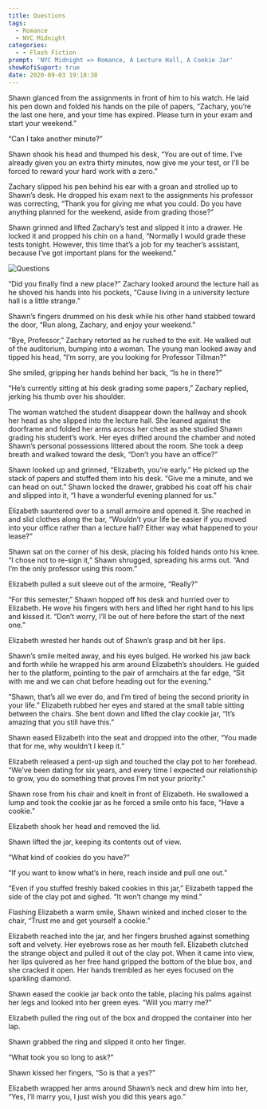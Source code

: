 ```yaml
---
title: Questions
tags:
  - Romance
  - NYC Midnight
categories:
  - - Flash Fiction
prompt: 'NYC Midnight => Romance, A Lecture Hall, A Cookie Jar'
showKofiSuport: true
date: 2020-09-03 19:18:38
---
```


Shawn glanced from the assignments in front of him to his watch. He laid his pen down and folded his hands on the pile of papers, “Zachary, you’re the last one here, and your time has expired. Please turn in your exam and start your weekend.”

“Can I take another minute?”

Shawn shook his head and thumped his desk, “You are out of time. I’ve already given you an extra thirty minutes, now give me your test, or I’ll be forced to reward your hard work with a zero.”

Zachary slipped his pen behind his ear with a groan and strolled up to Shawn’s desk. He dropped his exam next to the assignments his professor was correcting, “Thank you for giving me what you could.<!-- more --> Do you have anything planned for the weekend, aside from grading those?”

Shawn grinned and lifted Zachary’s test and slipped it into a drawer. He locked it and propped his chin on a hand, “Normally I would grade these tests tonight. However, this time that’s a job for my teacher’s assistant, because I’ve got important plans for the weekend.”

<div class="embedded-image-right">

![Questions](/images/nyc-midnight/2020/questions.png)

</div>

“Did you finally find a new place?” Zachary looked around the lecture hall as he shoved his hands into his pockets, “Cause living in a university lecture hall is a little strange.”

Shawn’s fingers drummed on his desk while his other hand stabbed toward the door, “Run along, Zachary, and enjoy your weekend.”

“Bye, Professor,” Zachary retorted as he rushed to the exit. He walked out of the auditorium, bumping into a woman. The young man looked away and tipped his head, “I’m sorry, are you looking for Professor Tillman?”

She smiled, gripping her hands behind her back, “Is he in there?”

“He’s currently sitting at his desk grading some papers,” Zachary replied, jerking his thumb over his shoulder.

The woman watched the student disappear down the hallway and shook her head as she slipped into the lecture hall. She leaned against the doorframe and folded her arms across her chest as she studied Shawn grading his student’s work. Her eyes drifted around the chamber and noted Shawn’s personal possessions littered about the room. She took a deep breath and walked toward the desk, “Don’t you have an office?”

Shawn looked up and grinned, “Elizabeth, you’re early.” He picked up the stack of papers and stuffed them into his desk. “Give me a minute, and we can head on out.” Shawn locked the drawer, grabbed his coat off his chair and slipped into it, “I have a wonderful evening planned for us.”

Elizabeth sauntered over to a small armoire and opened it. She reached in and slid clothes along the bar, “Wouldn’t your life be easier if you moved into your office rather than a lecture hall? Either way what happened to your lease?”

Shawn sat on the corner of his desk, placing his folded hands onto his knee. “I chose not to re-sign it,” Shawn shrugged, spreading his arms out. “And I’m the only professor using this room.”

Elizabeth pulled a suit sleeve out of the armoire, “Really?”

“For this semester,” Shawn hopped off his desk and hurried over to Elizabeth. He wove his fingers with hers and lifted her right hand to his lips and kissed it. “Don’t worry, I’ll be out of here before the start of the next one.”

Elizabeth wrested her hands out of Shawn’s grasp and bit her lips.

Shawn’s smile melted away, and his eyes bulged. He worked his jaw back and forth while he wrapped his arm around Elizabeth’s shoulders. He guided her to the platform, pointing to the pair of armchairs at the far edge, “Sit with me and we can chat before heading out for the evening.”

“Shawn, that’s all we ever do, and I’m tired of being the second priority in your life.” Elizabeth rubbed her eyes and stared at the small table sitting between the chairs. She bent down and lifted the clay cookie jar, “It’s amazing that you still have this.”

Shawn eased Elizabeth into the seat and dropped into the other, “You made that for me, why wouldn’t I keep it.”

Elizabeth released a pent-up sigh and touched the clay pot to her forehead. “We’ve been dating for six years, and every time I expected our relationship to grow, you do something that proves I’m not your priority.”

Shawn rose from his chair and knelt in front of Elizabeth. He swallowed a lump and took the cookie jar as he forced a smile onto his face, “Have a cookie.”

Elizabeth shook her head and removed the lid.

Shawn lifted the jar, keeping its contents out of view.

“What kind of cookies do you have?”

“If you want to know what’s in here, reach inside and pull one out.”

“Even if you stuffed freshly baked cookies in this jar,” Elizabeth tapped the side of the clay pot and sighed. “It won’t change my mind.”

Flashing Elizabeth a warm smile, Shawn winked and inched closer to the chair, “Trust me and get yourself a cookie.”

Elizabeth reached into the jar, and her fingers brushed against something soft and velvety. Her eyebrows rose as her mouth fell. Elizabeth clutched the strange object and pulled it out of the clay pot. When it came into view, her lips quivered as her free hand gripped the bottom of the blue box, and she cracked it open. Her hands trembled as her eyes focused on the sparkling diamond.

Shawn eased the cookie jar back onto the table, placing his palms against her legs and looked into her green eyes. “Will you marry me?”

Elizabeth pulled the ring out of the box and dropped the container into her lap.

Shawn grabbed the ring and slipped it onto her finger.

“What took you so long to ask?”

Shawn kissed her fingers, “So is that a yes?”

Elizabeth wrapped her arms around Shawn’s neck and drew him into her, “Yes, I’ll marry you, I just wish you did this years ago.”